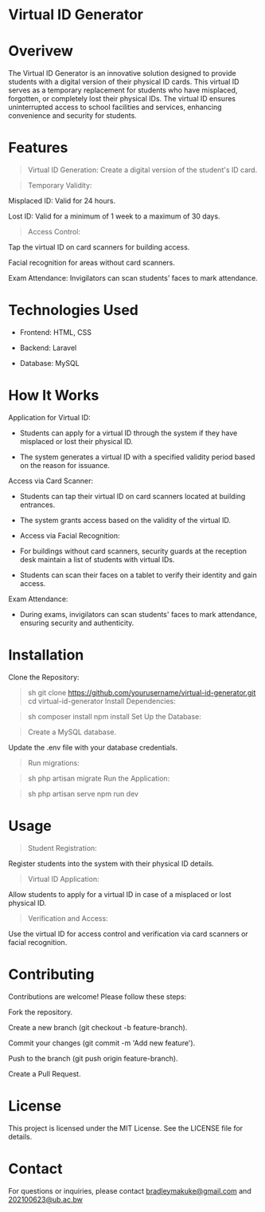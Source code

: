 # Virtual ID Generator
# Overivew
The Virtual ID Generator is an innovative solution designed to provide students with a digital version of their physical ID cards. This virtual ID serves as a temporary replacement for students who have misplaced, forgotten, or completely lost their physical IDs. The virtual ID ensures uninterrupted access to school facilities and services, enhancing convenience and security for students.

# Features
> Virtual ID Generation: Create a digital version of the student's ID card.

> Temporary Validity:

Misplaced ID: Valid for 24 hours.

Lost ID: Valid for a minimum of 1 week to a maximum of 30 days.

> Access Control:

Tap the virtual ID on card scanners for building access.

Facial recognition for areas without card scanners.

Exam Attendance: Invigilators can scan students' faces to mark attendance.

# Technologies Used
* Frontend: HTML, CSS

* Backend: Laravel

* Database: MySQL

# How It Works
Application for Virtual ID:

* Students can apply for a virtual ID through the system if they have misplaced or lost their physical ID.

* The system generates a virtual ID with a specified validity period based on the reason for issuance.

Access via Card Scanner:

* Students can tap their virtual ID on card scanners located at building entrances.

* The system grants access based on the validity of the virtual ID.

* Access via Facial Recognition:

* For buildings without card scanners, security guards at the reception desk maintain a list of students with virtual IDs.

* Students can scan their faces on a tablet to verify their identity and gain access.

Exam Attendance:

* During exams, invigilators can scan students' faces to mark attendance, ensuring security and authenticity.

# Installation
Clone the Repository:

> sh
git clone https://github.com/yourusername/virtual-id-generator.git
cd virtual-id-generator
Install Dependencies:

> sh
composer install
npm install
Set Up the Database:

> Create a MySQL database.

Update the .env file with your database credentials.

> Run migrations:

> sh
php artisan migrate
Run the Application:

> sh
php artisan serve
npm run dev
# Usage
> Student Registration:

Register students into the system with their physical ID details.

> Virtual ID Application:

Allow students to apply for a virtual ID in case of a misplaced or lost physical ID.

> Verification and Access:

Use the virtual ID for access control and verification via card scanners or facial recognition.

# Contributing
Contributions are welcome! Please follow these steps:

Fork the repository.

Create a new branch (git checkout -b feature-branch).

Commit your changes (git commit -m 'Add new feature').

Push to the branch (git push origin feature-branch).

Create a Pull Request.

# License
This project is licensed under the MIT License. See the LICENSE file for details.

# Contact
For questions or inquiries, please contact bradleymakuke@gmail.com and 202100623@ub.ac.bw
